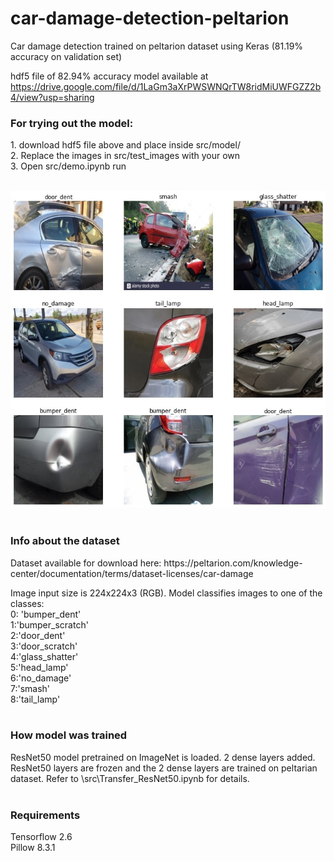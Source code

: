 # car-damage-detection-peltarion
Car damage detection trained on peltarion dataset using Keras (81.19% accuracy on validation set)

hdf5 file of 82.94% accuracy model available at https://drive.google.com/file/d/1LaGm3aXrPWSWNQrTW8ridMiUWFGZZ2b4/view?usp=sharing
<br>
<h3><b>For trying out the model:</b></h3> 
1. download hdf5 file above and place inside src/model/<br>
2. Replace the images in src/test_images with your own<br>
3. Open src/demo.ipynb run<br>
<br>

![Alt text](src/demo.jpg?raw=true "Demo")
<br><br>
<h3><b>Info about the dataset</b></h3> 
Dataset available for download here: https://peltarion.com/knowledge-center/documentation/terms/dataset-licenses/car-damage<br>

Image input size is 224x224x3 (RGB). Model classifies images to one of the classes:<br>
0: 'bumper_dent'<br>
1:'bumper_scratch'<br>
2:'door_dent'<br>
3:'door_scratch'<br>
4:'glass_shatter'<br>
5:'head_lamp'<br>
6:'no_damage'<br>
7:'smash'<br>
8:'tail_lamp'<br>
<br>
<h3><b>How model was trained</b></h3>
ResNet50 model pretrained on ImageNet is loaded. 2 dense layers added. ResNet50 layers are frozen and the 2 dense layers are trained on peltarian dataset. Refer to \src\Transfer_ResNet50.ipynb for details.<br>
<br>
<h3><b>Requirements</b></h3>
Tensorflow 2.6<br>
Pillow 8.3.1
